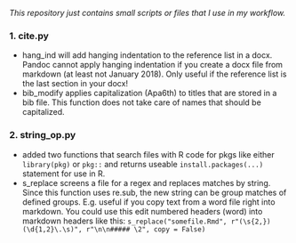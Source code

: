 _This repository just contains small scripts or files that I use in my workflow._

### 1. cite.py  
- hang_ind will add hanging indentation to the reference list in a docx. Pandoc cannot apply hanging indentation if you create a docx file from markdown (at least not January 2018). Only useful if the reference list is the last section in your docx!  
- bib_modify applies capitalization (Apa6th) to titles that are stored in a bib file. This function does not take care of names that should be capitalized.

### 2. string_op.py
- added two functions that search files with R code for pkgs like either `library(pkg)` or `pkg::` and returns useable `install.packages(...)` statement for use in R. 
- s_replace screens a file for a regex and replaces matches by string. Since this function uses re.sub, the new string can be group matches of defined groups. E.g. useful if you copy text from a word file right into markdown. You could use this edit numbered headers (word) into markdown headers like this: `s_replace("somefile.Rmd", r"(\s{2,})(\d{1,2}\.\s)", r"\n\n##### \2", copy = False)` 








